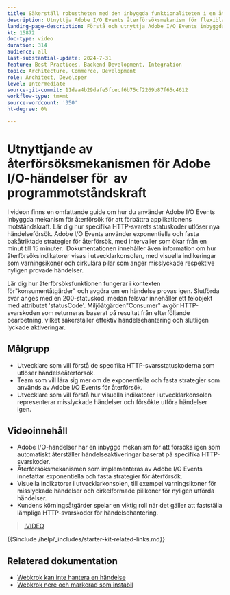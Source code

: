 ```yaml
---
title: Säkerställ robustheten med den inbyggda funktionaliteten i en återförsöksmekanism.
description: Utnyttja Adobe I/O Events återförsöksmekanism för flexibla applikationer, inklusive återförsöksvillkor och visuella indikatorer. ​
landing-page-description: Förstå och utnyttja Adobe I/O Events inbyggda mekanism för återförsök för att förbättra applikationens motståndskraft och hantera händelseaktiveringar effektivt. ​
kt: 15872
doc-type: video
duration: 314
audience: all
last-substantial-update: 2024-7-31
feature: Best Practices, Backend Development, Integration
topic: Architecture, Commerce, Development
role: Architect, Developer
level: Intermediate
source-git-commit: 11daa4b29dafe5fcecf6b75cf2269b87f65c4612
workflow-type: tm+mt
source-wordcount: '350'
ht-degree: 0%

---
```


# Utnyttjande av återförsöksmekanismen för Adobe I/O-händelser för &#x200B; av programmotståndskraft

I videon finns en omfattande guide om hur du använder Adobe I/O Events inbyggda mekanism för återförsök för att förbättra applikationens motståndskraft. Lär dig hur specifika HTTP-svarets statuskoder utlöser nya händelseförsök. Adobe I/O Events använder exponentiella och fasta bakåtriktade strategier för återförsök, med intervaller som ökar från en minut till 15 minuter. &#x200B; Dokumentationen innehåller även information om hur återförsöksindikatorer visas i utvecklarkonsolen, med visuella indikeringar som varningsikoner och cirkulära pilar som anger misslyckade respektive nyligen provade händelser.

Lär dig hur återförsöksfunktionen fungerar i kontexten för&quot;konsumentåtgärder&quot; och avgöra om en händelse provas igen. &#x200B;Slutförda svar anges med en 200-statuskod, medan felsvar innehåller ett felobjekt med attributet &#39;statusCode&#39;. Miljöåtgärden&quot;Consumer&quot; avgör HTTP-svarskoden som returneras baserat på resultat från efterföljande bearbetning, vilket säkerställer effektiv händelsehantering och slutligen lyckade aktiveringar. &#x200B;


## Målgrupp

* Utvecklare som vill förstå de specifika HTTP-svarsstatuskoderna som utlöser händelseåterförsök.
* Team som vill lära sig mer om de exponentiella och fasta strategier som används av Adobe I/O Events för återförsök.
* Utvecklare som vill förstå hur visuella indikatorer i utvecklarkonsolen representerar misslyckade händelser och försökte utföra händelser igen.

## Videoinnehåll

* Adobe I/O-händelser har en inbyggd mekanism för att försöka igen som automatiskt återställer händelseaktiveringar baserat på specifika HTTP-svarskoder. &#x200B;
* Återförsöksmekanismen som implementeras av Adobe I/O Events innefattar exponentiella och fasta strategier för återförsök. &#x200B;
* Visuella indikatorer i utvecklarkonsolen, till exempel varningsikoner för misslyckade händelser och cirkelformade pilikoner för nyligen utförda händelser.
* Kundens körningsåtgärder spelar en viktig roll när det gäller att fastställa lämpliga HTTP-svarskoder för händelsehantering.

>[!VIDEO](https://video.tv.adobe.com/v/3431695?learn=on)

{{$include /help/_includes/starter-kit-related-links.md}}

## Relaterad dokumentation

* [Webkrok kan inte hantera en händelse](https://developer.adobe.com/events/docs/support/faq/#what-happens-if-my-webhook-is-unable-to-handle-a-specific-event-but-handles-all-other-events-gracefully)
* [Webkrok nere och markerad som instabil](https://developer.adobe.com/events/docs/support/faq/#what-happens-if-my-webhook-is-down-why-is-my-event-registration-marked-as-unstable)
